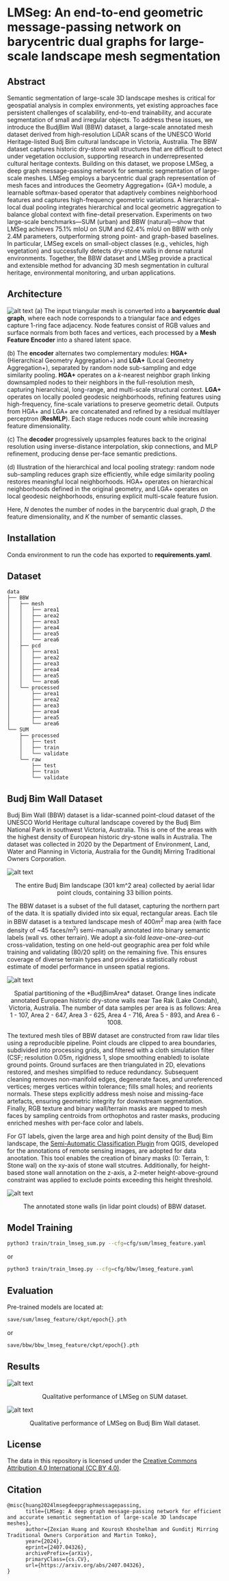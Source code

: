 # LMSeg: An end-to-end geometric message-passing network on barycentric dual graphs for large-scale landscape mesh segmentation

## Abstract

Semantic segmentation of large-scale 3D landscape meshes is critical for geospatial analysis in complex environments, yet existing approaches face persistent challenges of scalability, end-to-end trainability, and accurate segmentation of small and irregular objects. To address these issues, we introduce the BudjBim Wall (BBW) dataset, a large-scale annotated mesh dataset derived from high-resolution LiDAR scans of the UNESCO World Heritage-listed Budj Bim cultural landscape in Victoria, Australia. The BBW dataset captures historic dry-stone wall structures that are difficult to detect under vegetation occlusion, supporting research in underrepresented cultural heritage contexts. Building on this dataset, we propose LMSeg, a deep graph message-passing network for semantic segmentation of large-scale meshes. LMSeg employs a barycentric dual graph representation of mesh faces and introduces the Geometry Aggregation+ (GA+) module, a learnable softmax-based operator that adaptively combines neighborhood features and captures high-frequency geometric variations. A hierarchical–local dual pooling integrates hierarchical and local geometric aggregation to balance global context with fine-detail preservation. Experiments on two large-scale benchmarks—SUM (urban) and BBW (natural)—show that LMSeg achieves 75.1\% mIoU on SUM and 62.4\% mIoU on BBW with only 2.4M parameters, outperforming strong point- and graph-based baselines. In particular, LMSeg excels on small-object classes (e.g., vehicles, high vegetation) and successfully detects dry-stone walls in dense natural environments. Together, the BBW dataset and LMSeg provide a practical and extensible method for advancing 3D mesh segmentation in cultural heritage, environmental monitoring, and urban applications.

## Architecture

![alt text](figs/architecture.png)
(a) The input triangular mesh is converted into a **barycentric dual graph**, where each node corresponds to a triangular face and edges capture 1-ring face adjacency. Node features consist of RGB values and surface normals from both faces and vertices, each processed by a **Mesh Feature Encoder** into a shared latent space.  

(b) The **encoder** alternates two complementary modules: **HGA+** (Hierarchical Geometry Aggregation+) and **LGA+** (Local Geometry Aggregation+), separated by random node sub-sampling and edge similarity pooling. **HGA+** operates on a $k$-nearest neighbor graph linking downsampled nodes to their neighbors in the full-resolution mesh, capturing hierarchical, long-range, and multi-scale structural context. **LGA+** operates on locally pooled geodesic neighborhoods, refining features using high-frequency, fine-scale variations to preserve geometric detail. Outputs from HGA+ and LGA+ are concatenated and refined by a residual multilayer perceptron (**ResMLP**). Each stage reduces node count while increasing feature dimensionality.  

(c) The **decoder** progressively upsamples features back to the original resolution using inverse-distance interpolation, skip connections, and MLP refinement, producing dense per-face semantic predictions.  

(d) Illustration of the hierarchical and local pooling strategy: random node sub-sampling reduces graph size efficiently, while edge similarity pooling restores meaningful local neighborhoods. HGA+ operates on hierarchical neighborhoods defined in the original geometry, and LGA+ operates on local geodesic neighborhoods, ensuring explicit multi-scale feature fusion.  

Here, $N$ denotes the number of nodes in the barycentric dual graph, $D$ the feature dimensionality, and $K$ the number of semantic classes.

## **Installation**

Conda environment to run the code has exported to **requirements.yaml**.

## **Dataset**

```text
data
├── BBW
│   ├── mesh
│   │   ├── area1
│   │   ├── area2
│   │   ├── area3
│   │   ├── area4
│   │   ├── area5
│   │   └── area6
│   ├── pcd
│   │   ├── area1
│   │   ├── area2
│   │   ├── area3
│   │   ├── area4
│   │   ├── area5
│   │   └── area6
│   └── processed
│       ├── area1
│       ├── area2
│       ├── area3
│       ├── area4
│       ├── area5
│       └── area6
└── SUM
    ├── processed
    │   ├── test
    │   ├── train
    │   └── validate
    └── raw
        ├── test
        ├── train
        └── validate
```

## **Budj Bim Wall Dataset**

Budj Bim Wall (BBW) dataset is a lidar-scanned point-cloud dataset of the UNESCO World Heritage cultural landscape covered by the Budj Bim National Park in southwest Victoria, Australia. This is one of the areas with the highest density of European historic dry-stone walls in Australia. The dataset was collected in 2020 by the Department of Environment, Land, Water and Planning in Victoria, Australia for the Gunditj Mirring Traditional Owners Corporation.

![alt text](figs/budjbim_bev.jpeg)
<p align="center"> The entire Budj Bim landscape (301 km^2 area) collected by aerial lidar point clouds, containing 33 billion points.</p>

The BBW dataset is a subset of the full dataset, capturing the northern part of the data. It is spatially divided into six equal, rectangular areas. Each tile in BBW dataset is a textured landscape mesh of 400$m^2$ map area (with face density of ~45 faces/m$^2$) semi-manually annotated into binary semantic labels (wall vs. other terrain). We adopt a six-fold *leave-one-area-out* cross-validation, testing on one held-out geographic area per fold while training and validating (80/20 split) on the remaining five. This ensures coverage of diverse terrain types and provides a statistically robust estimate of model performance in unseen spatial regions.

![alt text](figs/bbw_map.png)
<p align="center"> Spatial partitioning of the *BudjBimArea* dataset. Orange lines indicate annotated European historic dry-stone walls near Tae Rak (Lake Condah), Victoria, Australia. The number of data samples per area is as follows: Area 1 - 107, Area 2 - 647, Area 3 - 625, Area 4 - 716, Area 5 - 893, and Area 6 - 1008.</p>

The textured mesh tiles of BBW dataset are constructed from raw lidar tiles using a reproducible pipeline. Point clouds are clipped to area boundaries, subdivided into processing grids, and filtered with a cloth simulation filter (CSF; resolution 0.05m, rigidness 1, slope smoothing enabled) to isolate ground points. Ground surfaces are then triangulated in 2D, elevations restored, and meshes simplified to reduce redundancy. Subsequent cleaning removes non-manifold edges, degenerate faces, and unreferenced vertices; merges vertices within tolerance; fills small holes; and reorients normals. These steps explicitly address mesh noise and missing-face artefacts, ensuring geometric integrity for downstream segmentation. Finally, RGB texture and binary wall/terrain masks are mapped to mesh faces by sampling centroids from orthophotos and raster masks, producing enriched meshes with per-face color and labels.

For GT labels, given the large area and high point density of the Budj Bim landscape, the [Semi-Automatic Classification Plugin](https://plugins.qgis.org/plugins/SemiAutomaticClassificationPlugin/) from QGIS, developed for the annotations of remote sensing images, are adopted for data anootation. This tool enables the creation of binary masks (0: Terrain, 1: Stone wal) on the xy-axis of stone wall stcutres. Additionally, for height-based stone wall annotation on the z-axis, a 2-meter height-above-ground constraint was applied to exclude points exceeding this height threshold.

![alt text](figs/budjbim_annotated_points.jpeg)
<p align="center"> The annotated stone walls (in lidar point clouds) of BBW dataset.</p>

## **Model Training**

```bash
python3 train/train_lmseg_sum.py --cfg=cfg/sum/lmseg_feature.yaml
```

or

```bash
python3 train/train_lmseg.py --cfg=cfg/bbw/lmseg_feature.yaml
```

## **Evaluation**

Pre-trained models are located at:

```bash
save/sum/lmseg_feature/ckpt/epoch{}.pth
```

or

```bash
save/bbw/bbw_lmseg_feature/ckpt/epoch{}.pth
```

## Results

![alt text](figs/sum_preds.png)
<p align="center"> Qualitative performance of LMSeg on SUM dataset.</p>

![alt text](figs/bbw_preds.png)
<p align="center"> Qualitative performance of LMSeg on Budj Bim Wall dataset.</p>

## License

The data in this repository is licensed under the [Creative Commons Attribution 4.0 International (CC BY 4.0)](https://creativecommons.org/licenses/by/4.0/).

## Citation

```text
@misc{huang2024lmsegdeepgraphmessagepassing,
      title={LMSeg: A deep graph message-passing network for efficient and accurate semantic segmentation of large-scale 3D landscape meshes}, 
      author={Zexian Huang and Kourosh Khoshelham and Gunditj Mirring Traditional Owners Corporation and Martin Tomko},
      year={2024},
      eprint={2407.04326},
      archivePrefix={arXiv},
      primaryClass={cs.CV},
      url={https://arxiv.org/abs/2407.04326}, 
}
```
